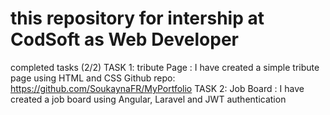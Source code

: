 # this repository for intership at CodSoft as Web Developer

completed tasks (2/2)
TASK 1: tribute Page :
I have created a simple tribute page using HTML and CSS
Github repo: https://github.com/SoukaynaFR/MyPortfolio
TASK 2: Job Board :
I have created a job board using Angular, Laravel and JWT authentication
